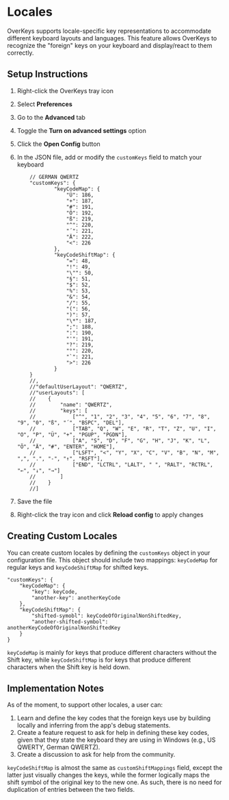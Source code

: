 # Locales

OverKeys supports locale-specific key representations to accommodate different keyboard layouts and languages. This feature allows OverKeys to recognize the "foreign" keys on your keyboard and display/react to them correctly.

## Setup Instructions

1. Right-click the OverKeys tray icon
2. Select **Preferences**
3. Go to the **Advanced** tab
4. Toggle the **Turn on advanced settings** option
5. Click the **Open Config** button
6. In the JSON file, add or modify the `customKeys` field to match your keyboard

   ```jsonc
       // GERMAN QWERTZ
       "customKeys": {
               "keyCodeMap": {
                   "Ü": 186,
                   "+": 187,
                   "#": 191,
                   "Ö": 192,
                   "ß": 219,
                   "^": 220,
                   "´": 221,
                   "Ä": 222,
                   "<": 226
               },
               "keyCodeShiftMap": {
                   "=": 48,
                   "!": 49,
                   "\"": 50,
                   "§": 51,
                   "$": 52,
                   "%": 53,
                   "&": 54,
                   "/": 55,
                   "(": 56,
                   ")": 57,
                   "\*": 187,
                   ";": 188,
                   ":": 190,
                   "'": 191,
                   "?": 219,
                   "°": 220,
                   "`": 221,
                   ">": 226
               }
       }
       //,
       //"defaultUserLayout": "QWERTZ",
       //"userLayouts": [
       //    {
       //        "name": "QWERTZ",
       //        "keys": [
       //            ["^", "1", "2", "3", "4", "5", "6", "7", "8", "9", "0", "ß", "´", "BSPC", "DEL"],
       //            ["TAB", "Q", "W", "E", "R", "T", "Z", "U", "I", "O", "P", "Ü", "+", "PGUP", "PGDN"],
       //            ["A", "S", "D", "F", "G", "H", "J", "K", "L", "Ö", "Ä", "#", "ENTER", "HOME"],
       //            ["LSFT", "<", "Y", "X", "C", "V", "B", "N", "M", ",", ".", "-", "↑", "RSFT"],
       //            ["END", "LCTRL", "LALT", " ", "RALT", "RCTRL", "←", "↓", "→"]
       //        ]
       //    }
       //]
   ```

7. Save the file
8. Right-click the tray icon and click **Reload config** to apply changes

## Creating Custom Locales

You can create custom locales by defining the `customKeys` object in your configuration file. This object should include two mappings: `keyCodeMap` for regular keys and `keyCodeShiftMap` for shifted keys.

```jsonc
"customKeys": {
    "keyCodeMap": {
        "key": keyCode,
        "another-key": anotherKeyCode
    },
    "keyCodeShiftMap": {
        "shifted-symobl": keyCodeOfOriginalNonShiftedKey,
        "another-shifted-symbol": anotherKeyCodeOfOriginalNonShiftedKey
    }
}
```

`keyCodeMap` is mainly for keys that produce different characters without the Shift key, while `keyCodeShiftMap` is for keys that produce different characters when the Shift key is held down.  

## Implementation Notes

As of the moment, to support other locales, a user can:

1. Learn and define the key codes that the foreign keys use by building locally and inferring from the app's debug statements.
2. Create a feature request to ask for help in defining these key codes, given that they state the keyboard they are using in Windows (e.g., US QWERTY, German QWERTZ).
3. Create a discussion to ask for help from the community.

`keyCodeShiftMap` is almost the same as `customShiftMappings` field, except the latter just visually changes the keys, while the former logically maps the shift symbol of the original key to the new one. As such, there is no need for duplication of entries between the two fields.
